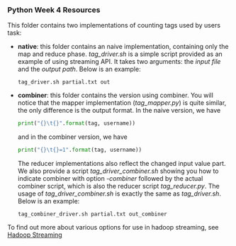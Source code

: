 ### Python Week 4 Resources

This folder contains two implementations of counting tags used by users task:

* __native__: this folder contains an naive implementation, containing only the map and reduce phase. *tag_driver.sh* is a simple script provided as an example of using streaming API. It takes two arguments: the *input file* and the *output path*. Below is an example:

	```
	tag_driver.sh partial.txt out
	```

* __combiner__: this folder contains the version using combiner. You will notice that the mapper implementation (*tag_mapper.py*) is quite similar, the only difference is the output format. In the naive version, we have 

	```python
	print("{}\t{}".format(tag, username))
	```
	and in the combiner version, we have 

	```python	
	print("{}\t{}=1".format(tag, username))
	``` 

	The reducer implementations also reflect the changed input value part.  We also provide a script *tag_driver_combiner.sh* showing you how to indicate combiner with option *-combiner* followed by the actual combiner script, which is also the reducer script *tag_reducer.py*. The usage of *tag_driver_combiner.sh* is exactly the same as *tag_driver.sh*. Below is an example:

	```
	tag_combiner_driver.sh partial.txt out_combiner
	```

To find out more about various options for use in hadoop streaming, see [Hadoop Streaming](http://hadoop.apache.org/docs/current/hadoop-streaming/HadoopStreaming.html)

